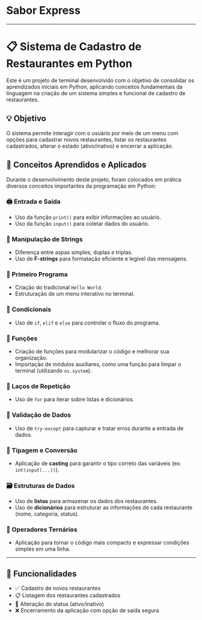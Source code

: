 # Sabor Express

---

# 📋 Sistema de Cadastro de Restaurantes em Python

Este é um projeto de terminal desenvolvido com o objetivo de consolidar os aprendizados iniciais em Python, aplicando conceitos fundamentais da linguagem na criação de um sistema simples e funcional de cadastro de restaurantes.

## 💡 Objetivo

O sistema permite interagir com o usuário por meio de um menu com opções para cadastrar novos restaurantes, listar os restaurantes cadastrados, alterar o estado (ativo/inativo) e encerrar a aplicação.

## 🧠 Conceitos Aprendidos e Aplicados

Durante o desenvolvimento deste projeto, foram colocados em prática diversos conceitos importantes da programação em Python:

### 🖨️ Entrada e Saída
- Uso da função `print()` para exibir informações ao usuário.
- Uso da função `input()` para coletar dados do usuário.

### 🧵 Manipulação de Strings
- Diferença entre aspas simples, duplas e triplas.
- Uso de **F-strings** para formatação eficiente e legível das mensagens.

### 👋 Primeiro Programa
- Criação do tradicional `Hello World`.
- Estruturação de um menu interativo no terminal.

### 🧩 Condicionais
- Uso de `if`, `elif` e `else` para controlar o fluxo do programa.

### 🧱 Funções
- Criação de funções para modularizar o código e melhorar sua organização.
- Importação de módulos auxiliares, como uma função para limpar o terminal (utilizando `os.system`).

### 🔁 Laços de Repetição
- Uso de `for` para iterar sobre listas e dicionários.

### 🧪 Validação de Dados
- Uso de `try-except` para capturar e tratar erros durante a entrada de dados.

### 🧮 Tipagem e Conversão
- Aplicação de **casting** para garantir o tipo correto das variáveis (ex: `int(input(...))`).

### 🗃️ Estruturas de Dados
- Uso de **listas** para armazenar os dados dos restaurantes.
- Uso de **dicionários** para estruturar as informações de cada restaurante (nome, categoria, status).

### 🔄 Operadores Ternários
- Aplicação para tornar o código mais compacto e expressar condições simples em uma linha.

---

## 🚀 Funcionalidades

- ✅ Cadastro de novos restaurantes
- 📋 Listagem dos restaurantes cadastrados
- 🔄 Alteração do status (ativo/inativo)
- ❌ Encerramento da aplicação com opção de saída segura
